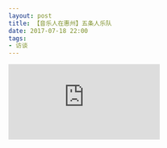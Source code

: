 ```yaml
---
layout: post
title: 【音乐人在惠州】五条人乐队
date: 2017-07-18 22:00
tags:
- 访谈
---
```


<div class="iframe-container">
<iframe class="responsive-iframe" src="https://v.qq.com/txp/iframe/player.html?vid=k0526tt8pql" frameborder="no" allowfullscreen="true"></iframe>
</div>
